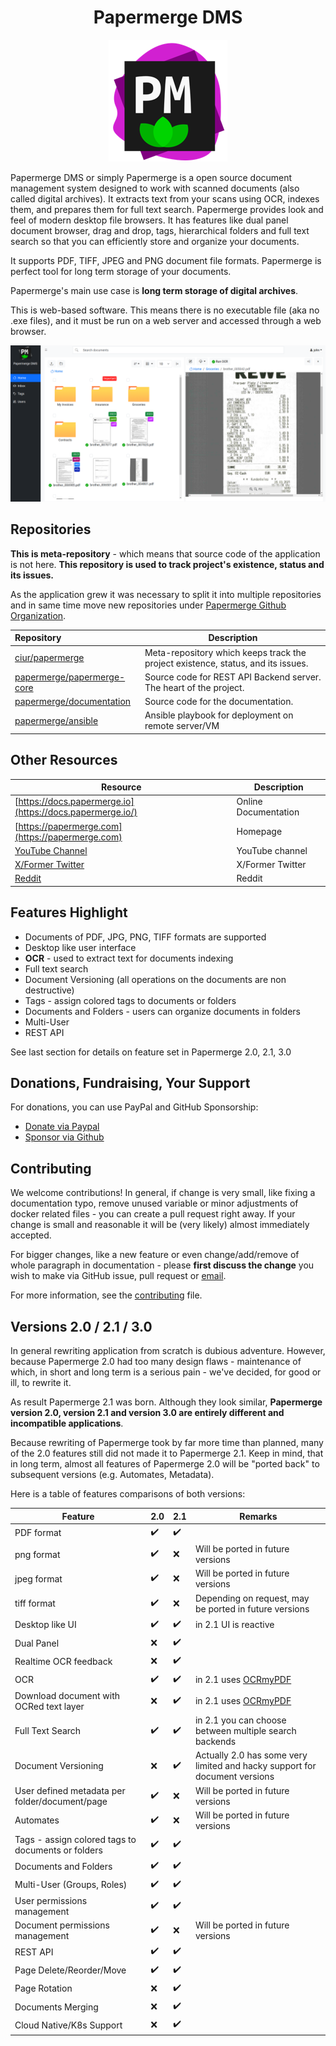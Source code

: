 <h1 align="center">Papermerge DMS</h1>

<p align="center">
<img src="./artwork/logo.png" />
</p>

Papermerge DMS or simply Papermerge is a open source document management
system designed to work with scanned documents (also called digital
archives). It extracts text from your scans using OCR, indexes them, and
prepares them for full text search. Papermerge provides look and feel of
modern desktop file browsers. It has features like dual panel document
browser, drag and drop, tags, hierarchical folders and full text search so
that you can efficiently store and organize your documents.

It supports PDF, TIFF, JPEG and PNG document file formats. Papermerge is
perfect tool for long term storage of your documents.

Papermerge's main use case is **long term storage of digital archives**.

This is web-based software. This means there is no executable file (aka no
.exe files), and it must be run on a web server and accessed through a web
browser.

![Papermerge](./img/papermerge3.png)


## Repositories

**This is meta-repository** - which means that source code of the
application is not here. **This repository is used to track project's existence,
status and its issues.**

As the application grew it was necessary to split it
into multiple repositories and in same time move new repositories under
[Papermerge Github Organization](https://github.com/papermerge).

| Repository      | Description |
| :---------------|-------------|
| [ciur/papermerge](https://github.com/ciur/papermerge)| Meta-repository which keeps track the project existence, status, and its issues.|
| [papermerge/papermerge-core](https://github.com/papermerge/papermerge-core)| Source code for REST API Backend server. The heart of the project.|
| [papermerge/documentation](https://github.com/papermerge/documentation)| Source code for the documentation.|
| [papermerge/ansible](https://github.com/papermerge/ansible)| Ansible playbook for deployment on remote server/VM|

## Other Resources

| Resource        | Description |
|-----------------|-------------|
|[https://docs.papermerge.io](https://docs.papermerge.io/)| Online Documentation |
|[https://papermerge.com](https://papermerge.com) | Homepage |
|[YouTube Channel](https://www.youtube.com/channel/UC8KjEsDexEERBw_-VyDbWDg) | YouTube channel |
|[X/Former Twitter](https://twitter.com/papermerge) | X/Former Twitter |
|[Reddit](https://www.reddit.com/r/Papermerge/) | Reddit |

## Features Highlight

* Documents of PDF, JPG, PNG, TIFF formats are supported
* Desktop like user interface
* **OCR** - used to extract text for documents indexing
* Full text search
* Document Versioning (all operations on the documents are non destructive)
* Tags - assign colored tags to documents or folders
* Documents and Folders - users can organize documents in folders
* Multi-User
* REST API

See last section for details on feature set in Papermerge 2.0, 2.1, 3.0

## Donations, Fundraising, Your Support

For donations, you can use PayPal and GitHub Sponsorship:

* [Donate via Paypal](https://www.paypal.com/paypalme/eugenciur)
* [Sponsor via Github](https://github.com/sponsors/ciur)

## Contributing

We welcome contributions! In general, if change is very small, like fixing a
documentation typo, remove unused variable or minor adjustments of docker
related files - you can create a pull request right away. If your change is
small and reasonable it will be (very likely) almost immediately accepted.

For bigger changes, like a new feature or even change/add/remove of
whole paragraph in documentation - please **first discuss the
change** you wish to make via GitHub issue, pull request or [email](mailto:eugen@papermerge.com).

For more information, see the
[contributing](https://github.com/ciur/papermerge/blob/master/CONTRIBUTING.md)
file.


## Versions 2.0 / 2.1 / 3.0

In general rewriting application from scratch is dubious adventure. However,
because Papermerge 2.0 had too many design flaws - maintenance of which, in
short and long term is a serious pain - we've decided, for good or ill, to
rewrite it.

As result Papermerge 2.1 was born. Although they look
similar, **Papermerge version 2.0, version 2.1 and version 3.0 are entirely different and
incompatible applications**.

Because rewriting of Papermerge took by far more time than planned, many
of the 2.0 features still did not made it to Papermerge 2.1. Keep in mind,
that in long term, almost all features of Papermerge 2.0 will be "ported
back" to subsequent versions (e.g. Automates, Metadata).

Here is a table of features comparisons of both versions:

| Feature      | 2.0 | 2.1 | Remarks |
|-----------------|-------------|----------------|----------------------|
|PDF format| :heavy_check_mark: |:heavy_check_mark:| |
|png format| :heavy_check_mark: |:x:| Will be ported in future versions|
|jpeg format| :heavy_check_mark: |:x:| Will be ported in future versions|
|tiff format| :heavy_check_mark: |:x:| Depending on request, may be ported in future versions|
|Desktop like UI|:heavy_check_mark:|:heavy_check_mark:| in 2.1 UI is reactive|
|Dual Panel|:x:|:heavy_check_mark:||
|Realtime OCR feedback|:x:|:heavy_check_mark:||
|OCR|:heavy_check_mark:|:heavy_check_mark:| in 2.1 uses [OCRmyPDF](https://ocrmypdf.readthedocs.io/en/latest/)|
|Download document with OCRed text layer|:x:|:heavy_check_mark:| in 2.1 uses [OCRmyPDF](https://ocrmypdf.readthedocs.io/en/latest/)|
|Full Text Search|:heavy_check_mark:|:heavy_check_mark:|in 2.1 you can choose between multiple search backends|
|Document Versioning|:x:|:heavy_check_mark:|Actually 2.0 has some very limited and hacky support for document versions|
|User defined metadata per folder/document/page|:heavy_check_mark:|:x:|Will be ported in future versions|
|Automates|:heavy_check_mark:|:x:|Will be ported in future versions|
|Tags - assign colored tags to documents or folders|:heavy_check_mark:|:heavy_check_mark:||
|Documents and Folders|:heavy_check_mark:|:heavy_check_mark:||
|Multi-User (Groups, Roles)|:heavy_check_mark:|:heavy_check_mark:||
|User permissions management|:heavy_check_mark:|:heavy_check_mark:||
|Document permissions management|:heavy_check_mark:|:x:|Will be ported in future versions|
|REST API|:heavy_check_mark:|:heavy_check_mark:||
|Page Delete/Reorder/Move|:heavy_check_mark:|:heavy_check_mark:||
|Page Rotation|:x:|:heavy_check_mark:||
|Documents Merging|:x:|:heavy_check_mark:||
|Cloud Native/K8s Support|:x:|:heavy_check_mark:||
